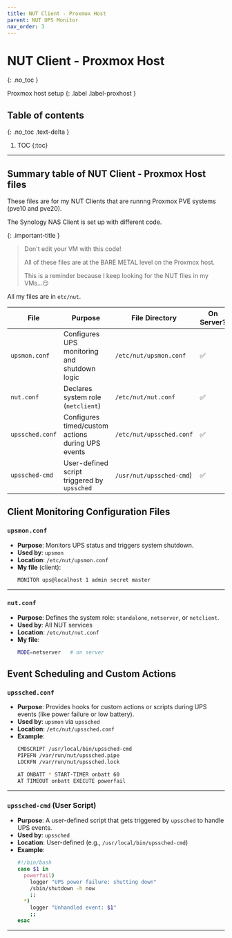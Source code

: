 ```yaml
---
title: NUT Client - Proxmox Host
parent: NUT UPS Monitor
nav_order: 3
---
```


# <i class="fab fa-mixer" style="color: #D6762C"></i> NUT Client - Proxmox Host
{: .no_toc }

<i class="fab fa-mixer" style="color: black"></i> Proxmox host setup
{: .label .label-proxhost }

## Table of contents
{: .no_toc .text-delta }

1. TOC
{:toc}

---
## <i class="fas fa-table"></i> Summary table of NUT Client - Proxmox Host files

These files are for my NUT Clients that are runnng Proxmox PVE systems (pve10 and pve20). 

The Synology NAS Client is set up with different code.

{: .important-title }
> Don't edit your VM with this code!
>
> All of these files are at the BARE METAL level on the Proxmox host.
>
> This is a reminder because I keep looking for the NUT files in my VMs...😏

All my files are in `etc/nut`.

| File              | Purpose                                                  | File Directory      | On Server? | On Client? |
|-------------------|-----------------------------------------------------------|---------------------|------------|------------|
| `upsmon.conf`     | Configures UPS monitoring and shutdown logic              | `/etc/nut/upsmon.conf`| ✅        | ✅          |
| `nut.conf`        | Declares system role (`netclient`) | `/etc/nut/nut.conf`| ✅          | ✅          |
| `upssched.conf`   | Configures timed/custom actions during UPS events         | `/etc/nut/upssched.conf`| ✅      | ✅          |
| `upssched-cmd`    | User-defined script triggered by `upssched`               | `/usr/nut/upssched-cmd`) | ✅ | ✅ |


## <i class="fas fa-stethoscope"></i> Client Monitoring Configuration Files

### `upsmon.conf`
- **Purpose**: Monitors UPS status and triggers system shutdown.
- **Used by**: `upsmon`
- **Location**: `/etc/nut/upsmon.conf`
- **My file** (client):
  ```sh
  MONITOR ups@localhost 1 admin secret master
  ```

---

### `nut.conf`
- **Purpose**: Defines the system role: `standalone`, `netserver`, or `netclient`.
- **Used by**: All NUT services
- **Location**: `/etc/nut/nut.conf`
- **My file**:
  ```sh
  MODE=netserver   # on server
  ```

## <i class="far fa-clock"></i> Event Scheduling and Custom Actions

### `upssched.conf`
- **Purpose**: Provides hooks for custom actions or scripts during UPS events (like power failure or low battery).
- **Used by**: `upsmon` via `upssched`
- **Location**: `/etc/nut/upssched.conf`
- **Example**:
  ```bash
  CMDSCRIPT /usr/local/bin/upssched-cmd
  PIPEFN /var/run/nut/upssched.pipe
  LOCKFN /var/run/nut/upssched.lock

  AT ONBATT * START-TIMER onbatt 60
  AT TIMEOUT onbatt EXECUTE powerfail
  ```

---

### `upssched-cmd` (User Script)
- **Purpose**: A user-defined script that gets triggered by `upssched` to handle UPS events.
- **Used by**: `upssched`
- **Location**: User-defined (e.g., `/usr/local/bin/upssched-cmd`)
- **Example**:
  ```bash
  #!/bin/bash
  case $1 in
    powerfail)
      logger "UPS power failure: shutting down"
      /sbin/shutdown -h now
      ;;
    *)
      logger "Unhandled event: $1"
      ;;
  esac
  ```

---